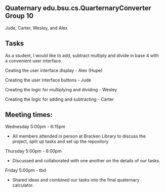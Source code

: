 
## Quaternary edu.bsu.cs.QuarternaryConverter Group 10

Jude, Carter, Wesley, and Alex


## Tasks

As a student, I would like to add, subtract multiply and divide in base 4 with a convenient user interface

Ceating the user interface display - Alex (Hupe)

Creating the user interface buttons - Jude

Creating the logic for multiplying and dividing - Wesley

Creating the logic for adding and subtracting - Carter

## Meeting times: 

Wednesday 5:00pm - 6:15pm
 - All members attended in person at Bracken Library to discuss the project, split up tasks and set up the repository
 
 Thursday 5:00pm - 6:00pm
 - Discussed and collaborated with one another on the details of our tasks.
 
Friday 5:00pm - tbd
 - Shared ideas and combined our tasks into the final quaternary calculator.
